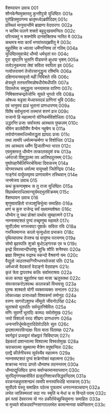 वैशम्पायन उवाच	001  
शौनकेनैवमुक्तस्तु कुन्तीपुत्रो युधिष्ठिरः	001a  
पुरोहितमुपागम्य भ्रातृमध्येऽब्रवीदिदम्	001c  
प्रस्थितं मानुयान्तीमे ब्राह्मणा वेदपारगाः	002a  
न चास्मि पालने शक्तो बहुदुःखसमन्वितः	002c  
परित्यक्तुं न शक्नोमि दानशक्तिश्च नास्ति मे	003a  
कथमत्र मया कार्यं भगवांस्तद्ब्रवीतु मे	003c  
मुहूर्तमिव स ध्यात्वा धर्मेणान्विष्य तां गतिम्	004a  
युधिष्ठिरमुवाचेदं धौम्यो धर्मभृतां वरः	004c  
पुरा सृष्टानि भूतानि पीड्यन्ते क्षुधया भृशम्	005a  
ततोऽनुकम्पया तेषां सविता स्वपिता इव	005c  
गत्वोत्तरायणं तेजोरसानुद्धृत्य रश्मिभिः	006a  
दक्षिणायनमावृत्तो महीं निविशते रविः	006c  
क्षेत्रभूते ततस्तस्मिन्नोषधीरोषधीपतिः	007a  
दिवस्तेजः समुद्धृत्य जनयामास वारिणा	007c  
निषिक्तश्चन्द्रतेजोभिः सूयते भूगतो रविः	008a  
ओषध्यः षड्रसा मेध्यास्तदन्नं प्राणिनां भुवि	008c  
एवं भानुमयं ह्यन्नं भूतानां प्राणधारणम्	009a  
पितैष सर्वभूतानां तस्मात्तं शरणं व्रज	009c  
राजानो हि महात्मानो योनिकर्मविशोधिताः	010a  
उद्धरन्ति प्रजाः सर्वास्तप आस्थाय पुष्कलम्	010c  
भीमेन कार्तवीर्येण वैन्येन नहुषेण च	011a  
तपोयोगसमाधिस्थैरुद्धृता ह्यापदः प्रजाः	011c  
तथा त्वमपि धर्मात्मन्कर्मणा च विशोधितः	012a  
तप आस्थाय धर्मेण द्विजातीन्भर भारत	012c  
एवमुक्तस्तु धौम्येन तत्कालसदृशं वचः	013a  
धर्मराजो विशुद्धात्मा तप आतिष्ठदुत्तमम्	013c  
पुष्पोपहारैर्बलिभिरर्चयित्वा दिवाकरम्	014a  
योगमास्थाय धर्मात्मा वायुभक्षो जितेन्द्रियः	014c  
गाङ्गेयं वार्युपस्पृश्य प्राणायामेन तस्थिवान्	014e  
जनमेजय उवाच	015  
कथं कुरूणामृषभः स तु राजा युधिष्ठिरः	015a  
विप्रार्थमाराधितवान्सूर्यमद्भुतविक्रमम्	015c  
वैशम्पायन उवाच	016  
शृणुष्वावहितो राजञ्शुचिर्भूत्वा समाहितः	016a  
क्षणं च कुरु राजेन्द्र सर्वं वक्ष्याम्यशेषतः	016c  
धौम्येन तु यथा प्रोक्तं पार्थाय सुमहात्मने	017a  
नाम्नामष्टशतं पुण्यं तच्छृणुष्व महामते	017c  
सूर्योऽर्यमा भगस्त्वष्टा पूषार्कः सविता रविः	018a  
गभस्तिमानजः कालो मृत्युर्धाता प्रभाकरः	018c  
पृथिव्यापश्च तेजश्च खं वायुश्च परायणम्	019a  
सोमो बृहस्पतिः शुक्रो बुधोऽङ्गारक एव च	019c  
इन्द्रो विवस्वान्दीप्तांशुः शुचिः शौरिः शनैश्चरः	020a  
ब्रह्मा विष्णुश्च रुद्रश्च स्कन्दो वैश्रवणो यमः	020c  
वैद्युतो जाठरश्चाग्निरैन्धनस्तेजसां पतिः	021a  
धर्मध्वजो वेदकर्ता वेदाङ्गो वेदवाहनः	021c  
कृतं त्रेता द्वापरश्च कलिः सर्वामराश्रयः	022a  
कला काष्ठा मुहूर्ताश्च पक्षा मासा ऋतुस्तथा	022c  
संवत्सरकरोऽश्वत्थः कालचक्रो विभावसुः	023a  
पुरुषः शाश्वतो योगी व्यक्ताव्यक्तः सनातनः	023c  
लोकाध्यक्षः प्रजाध्यक्षो विश्वकर्मा तमोनुदः	024a  
वरुणः सागरोंऽशुश्च जीमूतो जीवनोऽरिहा	024c  
भूताश्रयो भूतपतिः सर्वभूतनिषेवितः	025a  
मणिः सुवर्णो भूतादिः कामदः सर्वतोमुखः	025c  
जयो विशालो वरदः शीघ्रगः प्राणधारणः	026a  
धन्वन्तरिर्धूमकेतुरादिदेवोऽदितेः सुतः	026c  
द्वादशात्मारविन्दाक्षः पिता माता पितामहः	027a  
स्वर्गद्वारं प्रजाद्वारं मोक्षद्वारं त्रिविष्टपम्	027c  
देहकर्ता प्रशान्तात्मा विश्वात्मा विश्वतोमुखः	028a  
चराचरात्मा सूक्ष्मात्मा मैत्रेण वपुषान्वितः	028c  
एतद्वै कीर्तनीयस्य सूर्यस्यैव महात्मनः	029a  
नाम्नामष्टशतं पुण्यं शक्रेणोक्तं महात्मना	029c  
शक्राच्च नारदः प्राप्तो धौम्यश्च तदनन्तरम्	030a  
धौम्याद्युधिष्ठिरः प्राप्य सर्वान्कामानवाप्तवान्	030c  
सुरपितृगणयक्षसेवितं ह्यसुरनिशाचरसिद्धवन्दितम्	031a  
वरकनकहुताशनप्रभं त्वमपि मनस्यभिधेहि भास्करम्	031c  
सूर्योदये यस्तु समाहितः पठेत्स पुत्रलाभं धनरत्नसञ्चयान्	032a  
लभेत जातिस्मरतां सदा नरः स्मृतिं च मेधां च स विन्दते पराम्	032c  
इमं स्तवं देववरस्य यो नरः प्रकीर्तयेच्छुचिसुमनाः समाहितः	033a  
स मुच्यते शोकदवाग्निसागराल्लभेत कामान्मनसा यथेप्सितान्	033c  
